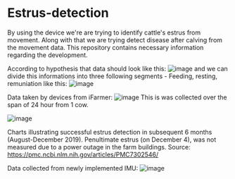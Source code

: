 # Estrus-detection

By using the device we're are trying to identify cattle's estrus from movement. Along with that we are trying detect disease after calving from the movement data. This repository contains necessary information regarding the development. 

According to hypothesis that data should look like this: 
![image](https://github.com/user-attachments/assets/efcfbe5c-7f07-45d4-86e1-e4ede8fe1a5e)
and we can divide this informations into three following segments - Feeding, resting, remuniation like this:
![image](https://github.com/user-attachments/assets/87fc2383-a363-4b29-a13b-998c1be771c9)

Data taken by devices from iFarmer:
![image](https://github.com/user-attachments/assets/ac4eea39-9dd3-4696-a2af-18fa30f61288)
This is was collected over the span of 24 hour from 1 cow. 

![image](https://github.com/user-attachments/assets/66da26b9-7c79-4b17-98b3-e9f3aedfd021)


Charts illustrating successful estrus detection in subsequent 6 months (August-December 2019). Penultimate estrus (on December 4), was not measured due to a power outage in the farm buildings. 
Source: https://pmc.ncbi.nlm.nih.gov/articles/PMC7302546/

Data collected from newly implemented IMU: 
![image](https://github.com/user-attachments/assets/df41f9da-df5e-4b28-8263-2d1a276bb3fa)
